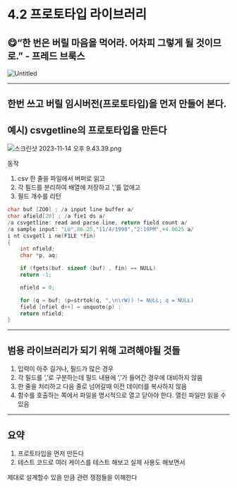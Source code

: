 # 4.2 프로토타입 라이브러리

## 😋“한 번은 버릴 마음을 먹어라. 어차피 그렇게 될 것이므로.” - 프레드 브룩스

![Untitled](https://prod-files-secure.s3.us-west-2.amazonaws.com/a4be28c5-f296-4fce-a873-9a3feb72937d/a250012d-0b44-4db4-9fd0-22f270519306/Untitled.png)

---

## 한번 쓰고 버릴 임시버전(프로토타입)을 먼저 만들어 본다.

## 예시) csvgetline의 프로토타입을 만든다

![스크린샷 2023-11-14 오후 9.43.39.png](https://prod-files-secure.s3.us-west-2.amazonaws.com/a4be28c5-f296-4fce-a873-9a3feb72937d/3bd01fdf-df4d-4365-8e94-8b225810a0cf/%E1%84%89%E1%85%B3%E1%84%8F%E1%85%B3%E1%84%85%E1%85%B5%E1%86%AB%E1%84%89%E1%85%A3%E1%86%BA_2023-11-14_%E1%84%8B%E1%85%A9%E1%84%92%E1%85%AE_9.43.39.png)

동작

1. csv 한 줄을 파일에서 버퍼로 읽고 
2. 각 필드를 분리하여 배열에 저장하고 ‘,’를 없애고
3. 필드 개수를 리턴

```c
char buf [ZOO] ; /a input line buffer a/
char afield[20] ; /a fie1 ds a/
/a csvgetline: read and parse line, return field count a/
/a sample input: "LU",86.25,"11/4/1998","2:19PM",+4.0625 a/
i nt csvgetl i ne(F1LE *fin)
{
	int nfield;
	char *p, aq;

	if (fgets(buf. sizeof (buf) , fin) == NULL)
	return -1;

	nfield = 0;

	for (q = buf; (p=strtok(q, ",\n\rW)) != NULL; q = NULL)
	field [nfiel d++] = unquote(p) :
	return nfield;
}
```

---

## 범용 라이브러리가 되기 위해 고려해야될 것들

1. 입력이 아주 길거나, 필드가 많은 경우
2. 각 필드를 ‘,’로 구분하는데 필드 내용에 ‘,’가 들어간 경우에 대비하지 않음
3. 한 줄을 처리하고 다음 줄로 넘어갈때 이전 데이터를 복사하지 않음
4. 함수를 호출하는 쪽에서 파일을 명시적으로 열고 닫아야 한다. 열린 파일만 읽을 수 있음

---

## 요약

1. 프로토타입을 먼저 만든다
2. 테스트 코드로 여러 케이스를 테스트 해보고 실제 사용도 해보면서 

제대로 설계할수 있을 만큼 관련 쟁점들을 이해한다
